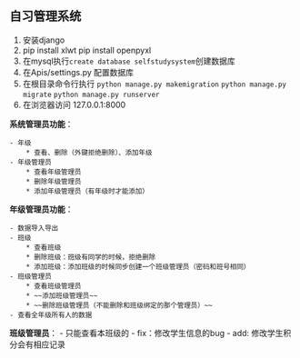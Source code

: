 ## 自习管理系统

1. 安装django
2. pip install xlwt
   pip install openpyxl
3. 在mysql执行`create database selfstudysystem`创建数据库
4. 在Apis/settings.py 配置数据库
5. 在根目录命令行执行
    `python manage.py makemigration`
    `python manage.py migrate`
    `python manage.py runserver`
6. 在浏览器访问 127.0.0.1:8000




**系统管理员功能**：
   
    - 年级
        * 查看、删除（外键拒绝删除）、添加年级
    - 年级管理员
        * 查看年级管理员
        * 删除年级管理员
        * 添加年级管理员（有年级时才能添加）
**年级管理员功能**：
   
    - 数据导入导出
    - 班级
        * 查看班级
        * 删除班级：班级有同学的时候，拒绝删除
        * 添加班级：添加班级的时候同步创建一个班级管理员（密码和班号相同）
    - 班级管理员
        * 查看班级管理员
        * ~~添加班级管理员~~
        * ~~删除班级管理员（不能删除和班级绑定的那个管理员）~~
    - 查看全年级所有人的数据
**班级管理员**：
    - 只能查看本班级的
    - fix：修改学生信息的bug
    - add: 修改学生积分会有相应记录
    
    
    
